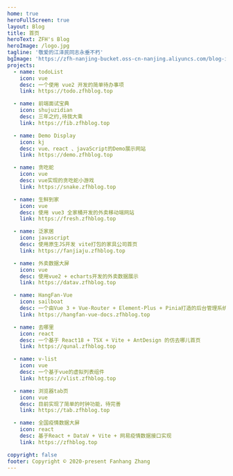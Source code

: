 ```yaml
---
home: true
heroFullScreen: true
layout: Blog
title: 首页
heroText: ZFH's Blog
heroImage: /logo.jpg
tagline: '敬爱的江泽民同志永垂不朽'
bgImage: 'https://zfh-nanjing-bucket.oss-cn-nanjing.aliyuncs.com/blog-images/bg4.jpg'
projects:
  - name: todoList
    icon: vue
    desc: 一个使用 vue2 开发的简单待办事项
    link: https://todo.zfhblog.top

  - name: 前端面试宝典
    icon: shujuzidian
    desc: 三年之约,待我大乘
    link: https://fib.zfhblog.top

  - name: Demo Display
    icon: kj
    desc: vue、react 、javaScript的Demo展示网站
    link: https://demo.zfhblog.top

  - name: 贪吃蛇
    icon: vue
    desc: vue实现的贪吃蛇小游戏
    link: https://snake.zfhblog.top

  - name: 生鲜到家
    icon: vue
    desc: 使用 vue3 全家桶开发的外卖移动端网站
    link: https://fresh.zfhblog.top

  - name: 泛家居
    icon: javascript
    desc: 使用原生JS开发 vite打包的家具公司首页
    link: https://fanjiaju.zfhblog.top

  - name: 外卖数据大屏
    icon: vue
    desc: 使用vue2 + echarts开发的外卖数据展示
    link: https://datav.zfhblog.top

  - name: HangFan-Vue
    icon: sailboat
    desc: 一个由Vue 3 + Vue-Router + Element-Plus + Pinia打造的后台管理系统生态
    link: https://hangfan-vue-docs.zfhblog.top

  - name: 去哪里
    icon: react
    desc: 一个基于 React18 + TSX + Vite + AntDesign 的仿去哪儿首页
    link: https://qunal.zfhblog.top

  - name: v-list
    icon: vue
    desc: 一个基于vue的虚拟列表组件
    link: https://vlist.zfhblog.top

  - name: 浏览器tab页
    icon: vue
    desc: 目前实现了简单的时钟功能，待完善
    link: https://tab.zfhblog.top

  - name: 全国疫情数据大屏
    icon: react
    desc: 基于React + DataV + Vite + 网易疫情数据接口实现
    link: https://zfhblog.top

copyright: false
footer: Copyright © 2020-present Fanhang Zhang
---
```


<Busuanzi />

